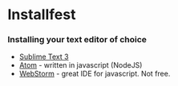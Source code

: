 # Installfest
### Installing your text editor of choice
* [Sublime Text 3](https://www.sublimetext.com/3)
* [Atom](https://atom.io/) - written in javascript (NodeJS)
* [WebStorm](https://www.jetbrains.com/webstorm/) - great IDE for javascript. Not free.
